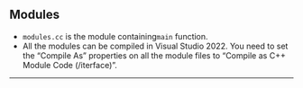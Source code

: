 Modules
---

- `modules.cc` is the module containing`main` function.
- All the modules can be compiled in Visual Studio 2022. You need to set the “Compile As” properties on all the module files to “Compile as C++ Module Code (/iterface)”.

---
